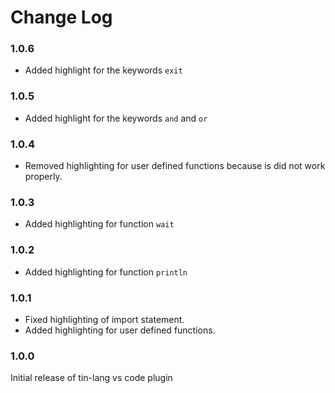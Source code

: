 # Change Log

### 1.0.6

- Added highlight for the keywords `exit`

### 1.0.5

- Added highlight for the keywords `and` and `or`

### 1.0.4

- Removed highlighting for user defined functions because is did not work properly.

### 1.0.3

- Added highlighting for function `wait`

### 1.0.2

- Added highlighting for function `println`

### 1.0.1

- Fixed highlighting of import statement.
- Added highlighting for user defined functions.

### 1.0.0

Initial release of tin-lang vs code plugin